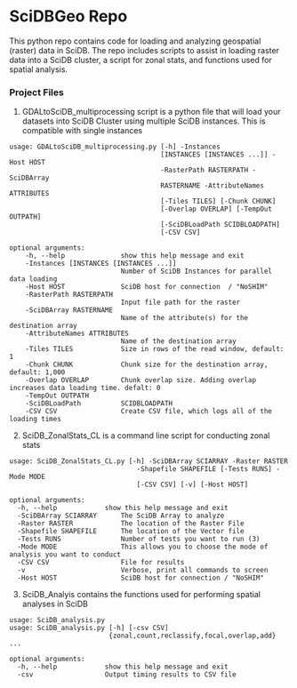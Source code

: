 # SciDBGeo Repo
This python repo contains code for loading and analyzing geospatial (raster) data in SciDB. The repo includes scripts to
assist in loading raster data into a SciDB cluster, a script for zonal stats, and functions used for spatial analysis.

### Project Files

1. GDALtoSciDB_multiprocessing script is a python file that will load your datasets into SciDB Cluster using multiple SciDB instances. This is compatible with single instances
```
usage: GDALtoSciDB_multiprocessing.py [-h] -Instances
                                      [INSTANCES [INSTANCES ...]] -Host HOST
                                      -RasterPath RASTERPATH -SciDBArray
                                      RASTERNAME -AttributeNames ATTRIBUTES
                                      [-Tiles TILES] [-Chunk CHUNK]
                                      [-Overlap OVERLAP] [-TempOut OUTPATH]
                                      [-SciDBLoadPath SCIDBLOADPATH]
                                      [-CSV CSV]
```
```
optional arguments:
    -h, --help              show this help message and exit
    -Instances [INSTANCES [INSTANCES ...]]
                            Number of SciDB Instances for parallel data loading
    -Host HOST              SciDB host for connection  / "NoSHIM"
    -RasterPath RASTERPATH
                            Input file path for the raster
    -SciDBArray RASTERNAME
                            Name of the attribute(s) for the destination array
    -AttributeNames ATTRIBUTES
                            Name of the destination array
    -Tiles TILES            Size in rows of the read window, default: 1
    -Chunk CHUNK            Chunk size for the destination array, default: 1,000
    -Overlap OVERLAP        Chunk overlap size. Adding overlap increases data loading time. defalt: 0
    -TempOut OUTPATH
    -SciDBLoadPath          SCIDBLOADPATH
    -CSV CSV                Create CSV file, which logs all of the loading times
```

2. SciDB_ZonalStats_CL is a command line script for conducting zonal stats
```
usage: SciDB_ZonalStats_CL.py [-h] -SciDBArray SCIARRAY -Raster RASTER
                                -Shapefile SHAPEFILE [-Tests RUNS] -Mode MODE
                                [-CSV CSV] [-v] [-Host HOST]
```
```
optional arguments:
  -h, --help            show this help message and exit
  -SciDBArray SCIARRAY      The SciDB Array to analyze
  -Raster RASTER            The location of the Raster File
  -Shapefile SHAPEFILE      The location of the Vector file
  -Tests RUNS               Number of tests you want to run (3)
  -Mode MODE                This allows you to choose the mode of analysis you want to conduct
  -CSV CSV                  File for results
  -v                        Verbose, print all commands to screen                  
  -Host HOST                SciDB host for connection / "NoSHIM"
```

3. SciDB_Analyis contains the functions used for performing spatial analyses in SciDB

```
usage: SciDB_analysis.py 
usage: SciDB_analysis.py [-h] [-csv CSV]
                         {zonal,count,reclassify,focal,overlap,add} ...
```
```
optional arguments:
  -h, --help            show this help message and exit
  -csv                  Output timing results to CSV file
```